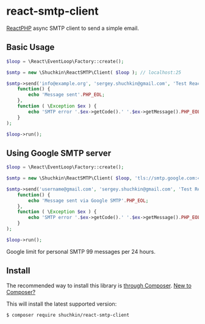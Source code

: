 # react-smtp-client
[ReactPHP](https://reactphp.org/) async SMTP client to send a simple email.

## Basic Usage
```php
$loop = \React\EventLoop\Factory::create();

$smtp = new \Shuchkin\ReactSMTP\Client( $loop ); // localhost:25

$smtp->send('info@example.org', 'sergey.shuchkin@gmail.com', 'Test ReactPHP mailer', 'Hello, Sergey!')->then(
	function() {
		echo 'Message sent'.PHP_EOL;
	},
	function ( \Exception $ex ) {
		echo 'SMTP error '.$ex->getCode().' '.$ex->getMessage().PHP_EOL;
	}
);

$loop->run();
```
## Using Google SMTP server
```php
$loop = \React\EventLoop\Factory::create();

$smtp = new \Shuchkin\ReactSMTP\Client( $loop, 'tls://smtp.google.com:465', 'username@gmail.com','password' );

$smtp->send('username@gmail.com', 'sergey.shuchkin@gmail.com', 'Test ReactPHP mailer', 'Hello, Sergey!')->then(
	function() {
		echo 'Message sent via Google SMTP'.PHP_EOL;
	},
	function ( \Exception $ex ) {
		echo 'SMTP error '.$ex->getCode().' '.$ex->getMessage().PHP_EOL;
	}
);

$loop->run();
```
Google limit for personal SMTP 99 messages per 24 hours.
## Install

The recommended way to install this library is [through Composer](https://getcomposer.org).
[New to Composer?](https://getcomposer.org/doc/00-intro.md)

This will install the latest supported version:

```bash
$ composer require shuchkin/react-smtp-client
```